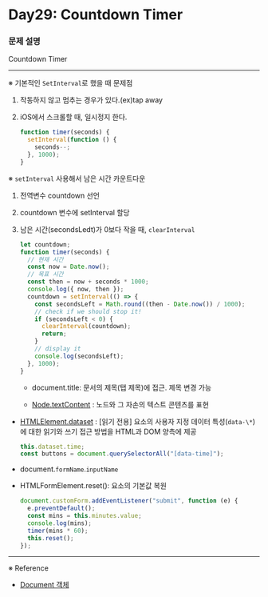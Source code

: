 # Day29: Countdown Timer

### 문제 설명

Countdown Timer

---

※ 기본적인 `SetInterval`로 했을 때 문제점

1. 작동하지 않고 멈추는 경우가 있다.(ex)tap away
2. iOS에서 스크롤할 때, 일시정지 한다.

   ```javascript
   function timer(seconds) {
     setInterval(function () {
       seconds--;
     }, 1000);
   }
   ```

※ `setInterval` 사용해서 남은 시간 카운트다운

1. 전역변수 countdown 선언
2. countdown 변수에 setInterval 할당
3. 남은 시간(secondsLedt)가 0보다 작을 때, `clearInterval`

   ```javascript
   let countdown;
   function timer(seconds) {
     // 현재 시간
     const now = Date.now();
     // 목표 시간
     const then = now + seconds * 1000;
     console.log({ now, then });
     countdown = setInterval(() => {
       const secondsLeft = Math.round((then - Date.now()) / 1000);
       // check if we should stop it!
       if (secondsLeft < 0) {
         clearInterval(countdown);
         return;
       }
       // display it
       console.log(secondsLeft);
     }, 1000);
   }
   ```

   - document.title: 문서의 제목(탭 제목)에 접근. 제목 변경 가능

   - [Node.textContent](https://developer.mozilla.org/ko/docs/Web/API/Node/textContent)
     : 노드와 그 자손의 텍스트 콘텐츠를 표현

- [HTMLElement.dataset](https://developer.mozilla.org/ko/docs/Web/API/HTMLElement/dataset)
  : [읽기 전용] 요소의 사용자 지정 데이터 특성(`data-\*`)에 대한 읽기와 쓰기 접근 방법을 HTML과 DOM 양측에 제공

  ```javascript
  this.dataset.time;
  const buttons = document.querySelectorAll("[data-time]");
  ```

- document.`formName`.`inputName`
- HTMLFormElement.reset(): 요소의 기본값 복원

  ```javascript
  document.customForm.addEventListener("submit", function (e) {
    e.preventDefault();
    const mins = this.minutes.value;
    console.log(mins);
    timer(mins * 60);
    this.reset();
  });
  ```

---

※ Reference

- [Document 객체](https://www.zerocho.com/category/JavaScript/post/573b3235a54b5e8427432947)

